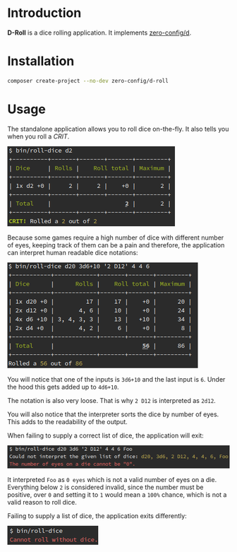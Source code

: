 # Introduction

**D-Roll** is a dice rolling application.
It implements [zero-config/d](https://github.com/ZeroConfig/D).

# Installation

```bash
composer create-project --no-dev zero-config/d-roll
```

# Usage

The standalone application allows you to roll dice on-the-fly. It also tells you
when you roll a *CRIT*.

![Crit](docs/crit.png)

Because some games require a high number of dice with different number of eyes,
keeping track of them can be a pain and therefore, the application can interpret
human readable dice notations:

![Interpreted](docs/interpreted.png)

You will notice that one of the inputs is `3d6+10` and the last input is `6`. Under
the hood this gets added up to `4d6+10`.

The notation is also very loose. That is why `2 D12` is interpreted as `2d12`.

You will also notice that the interpreter sorts the dice by number of eyes. This
adds to the readability of the output.

When failing to supply a correct list of dice, the application will exit:

![Failed interpretation](docs/failed-interpretation.png)

It interpreted `Foo` as `0 eyes` which is not a valid number of eyes on a die.
Everything below `2` is considered invalid, since the number must be positive,
over `0` and setting it to `1` would mean a `100%` chance, which is not a valid
reason to roll dice.

Failing to supply a list of dice, the application exits differently:

![Missing dice](docs/missing-dice.png)
